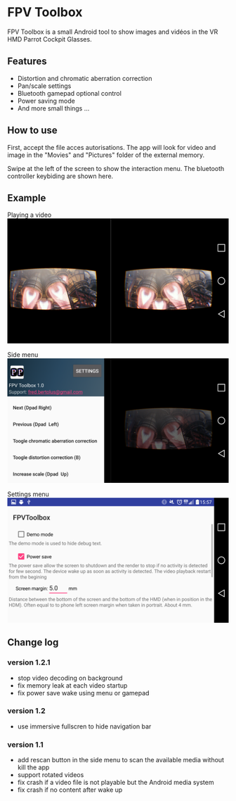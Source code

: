 # FPV Toolbox

FPV Toolbox is a small Android tool to show images and vidéos in the VR HMD Parrot Cockpit Glasses.

## Features

* Distortion and chromatic aberration correction
* Pan/scale settings
* Bluetooth gamepad optional control
* Power saving mode
* And more small things ...

## How to use

First, accept the file acces autorisations. The app will look for video and image in the "Movies" and "Pictures" folder of the external memory.

Swipe at the left of the screen to show the interaction menu. The bluetooth controller keybiding are shown here.

## Example

Playing a video
![FPV Toolbox playing a video](https://raw.githubusercontent.com/niavok/fpvtoolbox/master/screenshots/fpv_toolbox.png)

Side menu
![FPV Toolbox side menu](https://raw.githubusercontent.com/niavok/fpvtoolbox/master/screenshots/fpv_toolbox_side.png)

Settings menu
![FPV Toolbox settings](https://raw.githubusercontent.com/niavok/fpvtoolbox/master/screenshots/fpv_toolbox_settings.png)


## Change log

### version 1.2.1
* stop video decoding on background
* fix memory leak at each video startup
* fix power save wake using menu or gamepad

### version 1.2
* use immersive fullscren to hide navigation bar

### version 1.1
* add rescan button in the side menu to scan the available media without kill the app
* support rotated videos
* fix crash if a video file is not playable but the Android media system
* fix crash if no content after wake up
